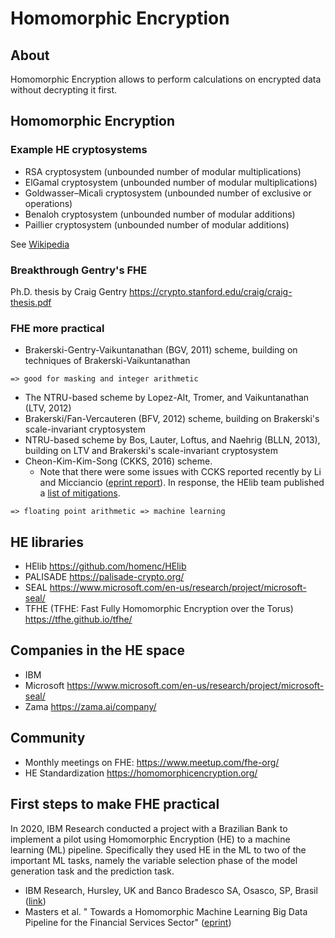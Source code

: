# Homomorphic Encryption

## About

Homomorphic Encryption allows to perform calculations on encrypted data without decrypting it first.

## Homomorphic Encryption

### Example HE cryptosystems

* RSA cryptosystem (unbounded number of modular multiplications)
* ElGamal cryptosystem (unbounded number of modular multiplications)
* Goldwasser–Micali cryptosystem (unbounded number of exclusive or operations)
* Benaloh cryptosystem (unbounded number of modular additions)
* Paillier cryptosystem (unbounded number of modular additions)

See [Wikipedia][Wiki]

### Breakthrough Gentry's FHE
Ph.D. thesis by Craig Gentry
https://crypto.stanford.edu/craig/craig-thesis.pdf

### FHE more practical

* Brakerski-Gentry-Vaikuntanathan (BGV, 2011) scheme, building on techniques of Brakerski-Vaikuntanathan
```
=> good for masking and integer arithmetic
```
* The NTRU-based scheme by Lopez-Alt, Tromer, and Vaikuntanathan (LTV, 2012)
* Brakerski/Fan-Vercauteren (BFV, 2012) scheme, building on Brakerski's scale-invariant cryptosystem
* NTRU-based scheme by Bos, Lauter, Loftus, and Naehrig (BLLN, 2013), building on LTV and Brakerski's scale-invariant cryptosystem
* Cheon-Kim-Kim-Song (CKKS, 2016) scheme.
  * Note that there were some issues with CCKS reported recently by Li and Micciancio ([eprint report][EP201533]). In response, the HElib team published a [list of mitigations][CCKS-mitigations].
```
=> floating point arithmetic => machine learning
```

## HE libraries

* HElib https://github.com/homenc/HElib
* PALISADE https://palisade-crypto.org/
* SEAL https://www.microsoft.com/en-us/research/project/microsoft-seal/
* TFHE (TFHE: Fast Fully Homomorphic Encryption over the Torus) https://tfhe.github.io/tfhe/

## Companies in the HE space
* IBM
* Microsoft https://www.microsoft.com/en-us/research/project/microsoft-seal/
* Zama https://zama.ai/company/

## Community 
* Monthly meetings on FHE: https://www.meetup.com/fhe-org/
* HE Standardization https://homomorphicencryption.org/

## First steps to make FHE practical
In 2020, IBM Research conducted a project with a Brazilian Bank to implement a pilot using Homomorphic Encryption (HE) to a machine learning (ML) pipeline. Specifically they used HE in the ML to two of the important ML tasks, namely the variable selection phase of the model generation task and the prediction task.

* IBM Research, Hursley, UK and Banco Bradesco SA, Osasco, SP, Brasil ([link][DR])
* Masters et al. " Towards a Homomorphic Machine Learning Big Data Pipeline for the Financial Services Sector" ([eprint][EP191113])



[Wiki]: https://en.wikipedia.org/wiki/Homomorphic_encryption
[Bra]: https://www.ibm.com/blogs/research/2020/01/top-brazilian-bank-pilots-privacy-encryption-quantum-computers-cant-break/
[EP191113]: https://eprint.iacr.org/2019/1113.pdf
[DR]: https://www.darkreading.com/threat-intelligence/major-brazilian-bank-tests-homomorphic-encryption-on-financial-data/d/d-id/1336779
[EP201533]: https://eprint.iacr.org/2020/1533
[CCKS-mitigations]: https://github.com/homenc/HElib/blob/master/CKKS-security.md
